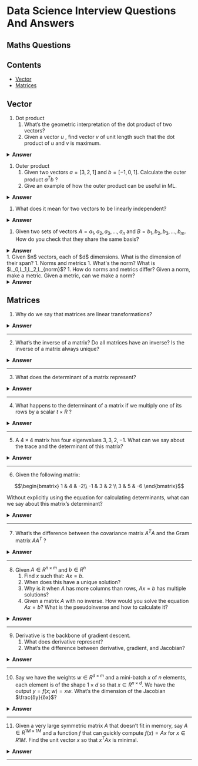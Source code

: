 # Data Science Interview Questions And Answers

## Maths Questions

## Contents
- [Vector](#vector)
- [Matrices](#matrices)

## Vector

1. Dot product
    1. What’s the geometric interpretation of the dot product of two vectors?
    1. Given a vector $u$ , find vector $v$  of unit length such that the dot product of $u$  and $v$  is maximum.

<details><summary><b>Answer</b></summary>

1. Let $\vec{A}= ⟨a_1....a_k⟩$ and $\vec{B}= ⟨b_1....b_k⟩$  be k-dimensional vectors. The dot product of $\vec{A}$ and $\vec{B}$ , denoted $\vec{A} \cdot \vec{B}$ is a number, defined as follows

$$\vec{A} \cdot \vec{B} = a_1b_1+a_2b_2+....+a_kb_k$$

The dot product has the following geometric interpretation: Let $\alpha$ be the angle between $\vec{A}$ and $\vec{B}$. Then 
$$\vec{A} \cdot \vec{B} = |\vec{A}| \cdot |\vec{B}| \cdot \cos(\alpha)$$

2. To find a vector \( v \) of unit length such that the dot product of \( u \) and \( v \) is maximum, we want to maximize the expression for the dot product $\( u \cdot v \)$.
According to the formula for the dot product:

$$u \cdot v = |u| |v| \cos(\theta)$$

where:
- \( |u| \) is the magnitude of \( u \),
- \( |v| \) is the magnitude of \( v \) (which is 1 in this case because \( v \) is a unit vector),
- $\( \theta \)$ is the angle between \( u \) and \( v \).

To maximize $ u \cdot v $, the $\cos(\theta)$ part must be maximized. The cosine of an angle reaches its maximum value of 1 when the angle $\theta$ is 0 degrees, meaning that the vectors \( u \) and \( v \) must be pointing in the same direction.

Thus, vector \( v \) should be a unit vector in the direction of \( u \). This can be achieved by normalizing \( u \). The normalization of \( u \) is done by dividing \( u \) by its magnitude. If \( u \) is represented as \( u = (u_1, u_2, \ldots, u_n) \) and its magnitude \( |u| \) is given by:

\[ |u| = \sqrt{u_1^2 + u_2^2 + \ldots + u_n^2} \]

Then, the unit vector \( v \) in the direction of \( u \) is:

\[ v = \frac{u}{|u|} = \left(\frac{u_1}{|u|}, \frac{u_2}{|u|}, \ldots, \frac{u_n}{|u|}\right) \]

This vector \( v \) will have a unit length and the dot product \( u \cdot v \) will be maximum, equal to the magnitude of \( u \) (since \( u \cdot v = |u| \cdot 1 \cdot \cos(0^\circ) = |u| \)).

</details>


1. Outer product
    1. Given two vectors $a=[3,2,1]$  and $b=[−1,0,1]$. Calculate the outer product $a^Tb$ ?
    1. Give an example of how the outer product can be useful in ML.

<details><summary><b>Answer</b></summary>

1. resultant product will be a $3X3$ matrix, which can be given as follows:

```math
\begin{bmatrix}
-3 & 0 & 3\\
-2 & 0 & 2 \\
-1 & 0 & 1
\end{bmatrix}
```

2. One useful application of the outer product in machine learning is in the computation of covariance matrices, where the outer product is used to calculate the covariance of different feature vectors. For instance, the covariance matrix can be estimated as the average outer product of the centered data vectors (i.e., data vectors from which the mean has been subtracted). This is crucial for algorithms that rely on data distribution, such as Principal Component Analysis (PCA) and many types of clustering algorithms.


</details>

1. What does it mean for two vectors to be linearly independent?

<details><summary><b>Answer</b></summary>

Two vectors are said to be **linearly independent** if no vector in the set can be written as a linear combination of the others. In simpler terms, neither of the vectors can be expressed as a scalar multiple or a combination involving scalar multiples of the other vector.

For two vectors $\vec{a}$ and $\vec{b}$, they are linearly independent if the only solution to the equation

$$c_1 \vec{a} + c_2 \vec{b} = \vec{0}$$

is $c_1 = 0$ and $c_2 = 0$, where $c_1$ and $c_2$ are scalars and $\vec{0}$ is the zero vector. 

</details>

1. Given two sets of vectors $A=a_1,a_2,a_3,...,a_n$  and $B=b_1,b_2,b_3,...,b_m$. How do you check that they share the same basis?

<details><summary><b>Answer</b></summary>

</details>
1. Given $n$  vectors, each of $d$  dimensions. What is the dimension of their span?
1. Norms and metrics
    1. What's the norm? What is  $L_0,L_1,L_2,L_{norm}$?
    1. How do norms and metrics differ? Given a norm, make a metric. Given a metric, can we make a norm?
<details><summary><b>Answer</b></summary>
### 1. Norms and Metrics

#### What is a norm?

A **norm** on a vector space is a function that assigns a non-negative length or size to vectors, except for the zero vector, which is assigned a length of zero. Norms are denoted by \(\|\cdot\|\) and must satisfy the following properties for any vectors \(x, y\) and any scalar \(a\):

1. **Non-negativity**: \(\|x\| \geq 0\) and \(\|x\| = 0\) if and only if \(x = 0\).
2. **Scalar multiplication**: \(\|a \cdot x\| = |a| \cdot \|x\|\).
3. **Triangle inequality**: \(\|x + y\| \leq \|x\| + \|y\|\).

Different types of norms can be defined on vector spaces:

- **\(L_0\) norm** (not a true norm): It counts the number of non-zero entries in a vector. It does not satisfy the triangle inequality or the homogeneity property (scalar multiplication), which is why it's technically not a norm.
- **\(L_1\) norm**: It is defined as \(\|x\|_1 = \sum |x_i|\), summing the absolute values of the entries of the vector.
- **\(L_2\) norm** (Euclidean norm): It is defined as \(\|x\|_2 = \sqrt{\sum x_i^2}\), which corresponds to the usual geometric length of a vector.
- **\(L_p\) norm**: It generalizes the \(L_1\) and \(L_2\) norms and is defined as \(\|x\|_p = (\sum |x_i|^p)^{1/p}\) for \(1 \leq p < \infty\).

#### How do norms and metrics differ?

- A **norm** provides a way to measure the length of vectors in vector spaces.
- A **metric** is a more general function that defines a distance between any two elements in a set, satisfying:
  1. **Non-negativity**: \(d(x, y) \geq 0\) and \(d(x, y) = 0\) if and only if \(x = y\).
  2. **Symmetry**: \(d(x, y) = d(y, x)\).
  3. **Triangle inequality**: \(d(x, z) \leq d(x, y) + d(y, z)\).

#### Given a norm, make a metric.

If you have a norm \(\|\cdot\|\) on a vector space, you can define a metric \(d\) by \(d(x, y) = \|x - y\|\). This metric satisfies all the metric properties, derived from the properties of the norm.

#### Given a metric, can we make a norm?

Not all metrics come from norms. To derive a norm from a metric \(d\), the metric must satisfy additional properties:
1. **Translation invariance**: \(d(x+z, y+z) = d(x, y)\) for all \(x, y, z\).
2. **Homogeneity**: \(d(\alpha x, \alpha y) = |\alpha| d(x, y)\) for all scalars \(\alpha\).

If a metric satisfies these conditions, it can be associated with a norm, where the norm \(\|x\|\) can be defined as \(d(x, 0)\). However, many metrics (like the discrete metric) do not satisfy these properties and thus cannot be associated with a norm.
</details>

## Matrices

1. Why do we say that matrices are linear transformations?

<details><summary><b>Answer</b></summary>



</details>

---


2. What’s the inverse of a matrix? Do all matrices have an inverse? Is the inverse of a matrix always unique?

<details><summary><b>Answer</b></summary>



</details>

---


3. What does the determinant of a matrix represent?

<details><summary><b>Answer</b></summary>



</details>

---


4. What happens to the determinant of a matrix if we multiply one of its rows by a scalar  $t×R$ ?

<details><summary><b>Answer</b></summary>



</details>

---


5. A $4×4$  matrix has four eigenvalues $3,3,2,−1$. What can we say about the trace and the determinant of this matrix?

<details><summary><b>Answer</b></summary>



</details>

---


6. Given the following matrix:
```math
\begin{bmatrix}
1 & 4 & -2\\
-1 & 3 & 2 \\
3 & 5 & -6
\end{bmatrix}
```
Without explicitly using the equation for calculating determinants, what can we say about this matrix’s determinant?

<details><summary><b>Answer</b></summary>



</details>

---


7. What’s the difference between the covariance matrix $A^TA$  and the Gram matrix $AA^T$ ?

<details><summary><b>Answer</b></summary>



</details>

---


8. Given $A∈R^{n×m}$  and $b∈R^n$ 
    1. Find $x$ such that: $Ax=b$.
    1. When does this have a unique solution?
    1. Why is it when $A$ has more columns than rows, $Ax=b$ has multiple solutions?
    1. Given a matrix $A$ with no inverse. How would you solve the equation  $Ax=b$? What is the pseudoinverse and how to calculate it?

<details><summary><b>Answer</b></summary>



</details>

---


9. Derivative is the backbone of gradient descent.
    1. What does derivative represent?
    1. What’s the difference between derivative, gradient, and Jacobian?

<details><summary><b>Answer</b></summary>



</details>

---


10. Say we have the weights $w∈R^{d×m}$  and a mini-batch $x$  of $n$  elements, each element is of the shape $1×d$  so that $x∈R^{n×d}$. We have the output $y=f(x;w)=xw$. What’s the dimension of the Jacobian $\frac{δy}{δx}$?

<details><summary><b>Answer</b></summary>



</details>

---


11. Given a very large symmetric matrix $A$ that doesn’t fit in memory, say $A∈R^{1M×1M}$  and a function $f$ that can quickly compute $f(x)=Ax$ for $x∈R1M$. Find the unit vector $x$ so that $x^TAx$  is minimal.

<details><summary><b>Answer</b></summary>



</details>

---


